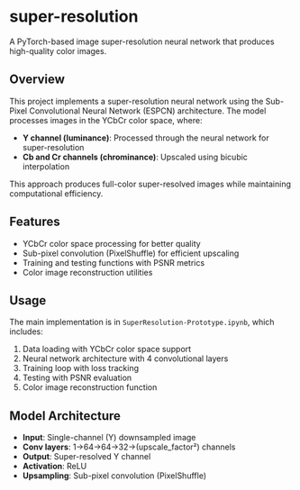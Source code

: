 # super-resolution

A PyTorch-based image super-resolution neural network that produces high-quality color images.

## Overview

This project implements a super-resolution neural network using the Sub-Pixel Convolutional Neural Network (ESPCN) architecture. The model processes images in the YCbCr color space, where:

- **Y channel (luminance)**: Processed through the neural network for super-resolution
- **Cb and Cr channels (chrominance)**: Upscaled using bicubic interpolation

This approach produces full-color super-resolved images while maintaining computational efficiency.

## Features

- YCbCr color space processing for better quality
- Sub-pixel convolution (PixelShuffle) for efficient upscaling
- Training and testing functions with PSNR metrics
- Color image reconstruction utilities

## Usage

The main implementation is in `SuperResolution-Prototype.ipynb`, which includes:

1. Data loading with YCbCr color space support
2. Neural network architecture with 4 convolutional layers
3. Training loop with loss tracking
4. Testing with PSNR evaluation
5. Color image reconstruction function

## Model Architecture

- **Input**: Single-channel (Y) downsampled image
- **Conv layers**: 1→64→64→32→(upscale_factor²) channels
- **Output**: Super-resolved Y channel
- **Activation**: ReLU
- **Upsampling**: Sub-pixel convolution (PixelShuffle)